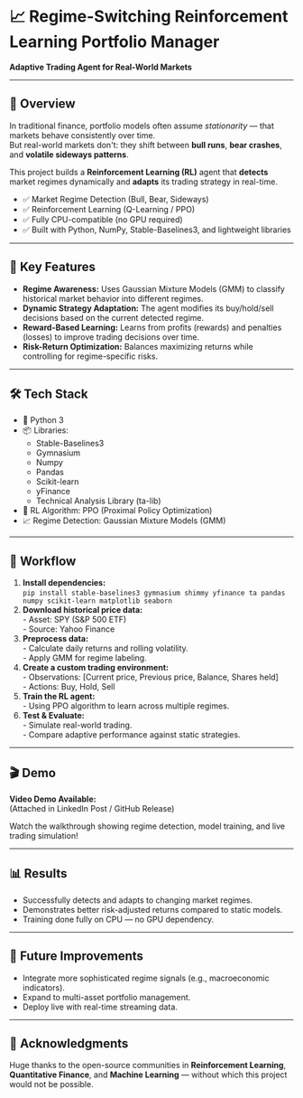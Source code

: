 <!DOCTYPE html>
<html lang="en">
<head>
  <meta charset="UTF-8">
</head>
<body>

<h1>📈 Regime-Switching Reinforcement Learning Portfolio Manager</h1>

<p><strong>Adaptive Trading Agent for Real-World Markets</strong></p>

<hr>

<h2>🌟 Overview</h2>

<p>In traditional finance, portfolio models often assume <em>stationarity</em> — that markets behave consistently over time.<br>
But real-world markets don't: they shift between <strong>bull runs</strong>, <strong>bear crashes</strong>, and <strong>volatile sideways patterns</strong>.</p>

<p>This project builds a <strong>Reinforcement Learning (RL)</strong> agent that <strong>detects</strong> market regimes dynamically and <strong>adapts</strong> its trading strategy in real-time.</p>

<ul>
  <li>✅ Market Regime Detection (Bull, Bear, Sideways)</li>
  <li>✅ Reinforcement Learning (Q-Learning / PPO)</li>
  <li>✅ Fully CPU-compatible (no GPU required)</li>
  <li>✅ Built with Python, NumPy, Stable-Baselines3, and lightweight libraries</li>
</ul>

<hr>

<h2>🚀 Key Features</h2>

<ul>
  <li><strong>Regime Awareness:</strong> Uses Gaussian Mixture Models (GMM) to classify historical market behavior into different regimes.</li>
  <li><strong>Dynamic Strategy Adaptation:</strong> The agent modifies its buy/hold/sell decisions based on the current detected regime.</li>
  <li><strong>Reward-Based Learning:</strong> Learns from profits (rewards) and penalties (losses) to improve trading decisions over time.</li>
  <li><strong>Risk-Return Optimization:</strong> Balances maximizing returns while controlling for regime-specific risks.</li>
</ul>

<hr>

<h2>🛠️ Tech Stack</h2>

<ul>
  <li>🐍 Python 3</li>
  <li>📦 Libraries:
    <ul>
      <li>Stable-Baselines3</li>
      <li>Gymnasium</li>
      <li>Numpy</li>
      <li>Pandas</li>
      <li>Scikit-learn</li>
      <li>yFinance</li>
      <li>Technical Analysis Library (ta-lib)</li>
    </ul>
  </li>
  <li>🎯 RL Algorithm: PPO (Proximal Policy Optimization)</li>
  <li>📈 Regime Detection: Gaussian Mixture Models (GMM)</li>
</ul>

<hr>

<h2>🔧 Workflow</h2>

<ol>
  <li><strong>Install dependencies:</strong><br>
    <code>pip install stable-baselines3 gymnasium shimmy yfinance ta pandas numpy scikit-learn matplotlib seaborn</code>
  </li>
  <li><strong>Download historical price data:</strong><br>
    - Asset: SPY (S&P 500 ETF)<br>
    - Source: Yahoo Finance
  </li>
  <li><strong>Preprocess data:</strong><br>
    - Calculate daily returns and rolling volatility.<br>
    - Apply GMM for regime labeling.
  </li>
  <li><strong>Create a custom trading environment:</strong><br>
    - Observations: [Current price, Previous price, Balance, Shares held]<br>
    - Actions: Buy, Hold, Sell
  </li>
  <li><strong>Train the RL agent:</strong><br>
    - Using PPO algorithm to learn across multiple regimes.
  </li>
  <li><strong>Test & Evaluate:</strong><br>
    - Simulate real-world trading.<br>
    - Compare adaptive performance against static strategies.
  </li>
</ol>

<hr>

<h2>🎬 Demo</h2>

<p><strong>Video Demo Available:</strong><br>
(Attached in LinkedIn Post / GitHub Release)</p>

<p>Watch the walkthrough showing regime detection, model training, and live trading simulation!</p>

<hr>

<h2>📊 Results</h2>

<ul>
  <li>Successfully detects and adapts to changing market regimes.</li>
  <li>Demonstrates better risk-adjusted returns compared to static models.</li>
  <li>Training done fully on CPU — no GPU dependency.</li>
</ul>

<hr>

<h2>🚀 Future Improvements</h2>

<ul>
  <li>Integrate more sophisticated regime signals (e.g., macroeconomic indicators).</li>
  <li>Expand to multi-asset portfolio management.</li>
  <li>Deploy live with real-time streaming data.</li>
</ul>

<hr>

<h2>🤝 Acknowledgments</h2>

<p>Huge thanks to the open-source communities in <strong>Reinforcement Learning</strong>, <strong>Quantitative Finance</strong>, and <strong>Machine Learning</strong> — without which this project would not be possible.</p>

</body>
</html>
